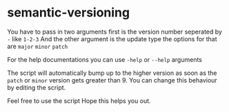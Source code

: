 # semantic-versioning

You have to pass in two arguments first is the version number seperated by `-` like `1-2-3` 
And the other argument is the update type the options for that are `major` `minor` `patch`

For the help documentations you can use `-help` or `--help` arguments

The script will automatically bump up to the higher version as soon as the `patch` or `minor` version gets greater than 9.
You can change this behaviour by editing the script.

Feel free to use the script
Hope this helps you out.
